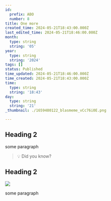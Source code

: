```yaml
---
id:
  prefix: ABO
  number: 8
title: One more
created_time: 2024-05-21T18:43:00.000Z
last_edited_time: 2024-05-21T18:46:00.000Z
month:
  type: string
  string: '05'
year:
  type: string
  string: '2024'
tags: []
status: Published
time_updated: 2024-05-21T18:46:00.000Z
time_created: 2024-05-21T18:43:00.000Z
time:
  type: string
  string: '18:43'
day:
  type: string
  string: '21'
_thumbnail: ./1659480122_blasmeme_vCc76i0E.png

---
```


## Heading 2

some paragraph

> 💡 Did you know?

## Heading 2

![](./1659480122_blasmeme_vCc76i0E.png)

some paragraph
